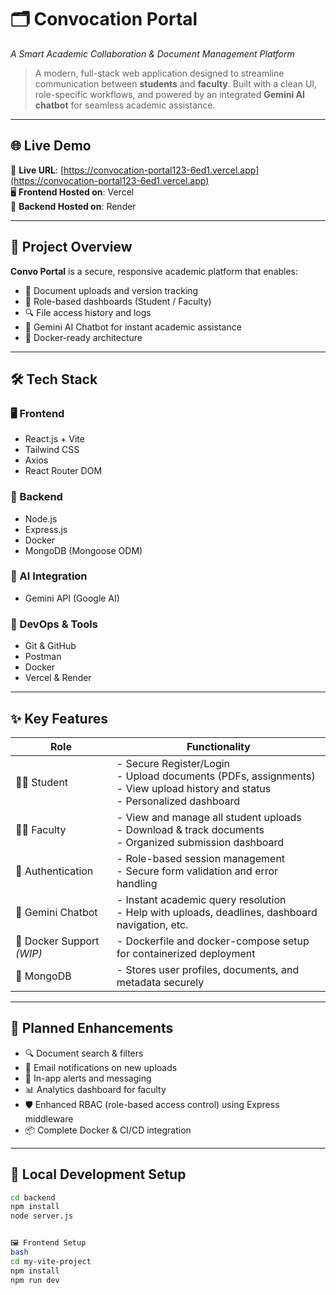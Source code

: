 # 🗂️ Convocation Portal  
*A Smart Academic Collaboration & Document Management Platform*

> A modern, full-stack web application designed to streamline communication between **students** and **faculty**. Built with a clean UI, role-specific workflows, and powered by an integrated **Gemini AI chatbot** for seamless academic assistance.

---

## 🌐 Live Demo  

🔗 **Live URL**: [https://convocation-portal123-6ed1.vercel.app](https://convocation-portal123-6ed1.vercel.app)  
🖥️ **Frontend Hosted on**: Vercel  
🔧 **Backend Hosted on**: Render  

---

## 🚀 Project Overview  

**Convo Portal** is a secure, responsive academic platform that enables:  
- 📁 Document uploads and version tracking  
- 👥 Role-based dashboards (Student / Faculty)  
- 🔍 File access history and logs  
- 🤖 Gemini AI Chatbot for instant academic assistance  
- 🐳 Docker-ready architecture

---

## 🛠️ Tech Stack  

### 🖥️ Frontend  
- React.js + Vite  
- Tailwind CSS  
- Axios  
- React Router DOM  

### 🔧 Backend  
- Node.js  
- Express.js
- Docker  
- MongoDB (Mongoose ODM)  

### 🤖 AI Integration  
- Gemini API (Google AI)  

### 🧰 DevOps & Tools  
- Git & GitHub  
- Postman  
- Docker 
- Vercel & Render  

---

## ✨ Key Features  

| Role      | Functionality |
|-----------|---------------|
| 👩‍🎓 Student | - Secure Register/Login <br> - Upload documents (PDFs, assignments) <br> - View upload history and status <br> - Personalized dashboard |
| 👨‍🏫 Faculty | - View and manage all student uploads <br> - Download & track documents <br> - Organized submission dashboard |
| 🔐 Authentication | - Role-based session management <br> - Secure form validation and error handling |
| 🤖 Gemini Chatbot | - Instant academic query resolution <br> - Help with uploads, deadlines, dashboard navigation, etc. |
| 🐳 Docker Support *(WIP)* | - Dockerfile and docker-compose setup for containerized deployment |
| 💾 MongoDB | - Stores user profiles, documents, and metadata securely |

---

## 📌 Planned Enhancements  

- 🔍 Document search & filters  
- 📧 Email notifications on new uploads  
- 🔔 In-app alerts and messaging  
- 📊 Analytics dashboard for faculty  
- 🛡️ Enhanced RBAC (role-based access control) using Express middleware  
- 📦 Complete Docker & CI/CD integration  

---

## 🧪 Local Development Setup  


```bash
cd backend
npm install
node server.js


🖼️ Frontend Setup
bash
cd my-vite-project
npm install
npm run dev
